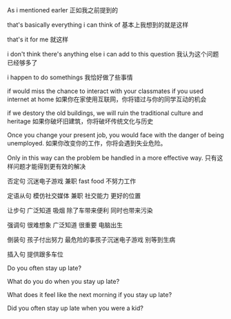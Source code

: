 As i mentioned earler 正如我之前提到的

that's basically everything i can think of 基本上我想到的就是这样

that's it for me 就这样

i don't think there's anything else i can add to this question 我认为这个问题已经够多了

i happen to do somethings 我恰好做了些事情

if would miss the chance to interact with your classmates if you used internet at home 如果你在家使用互联网，你将错过与你的同学互动的机会

if we destory the old buildings, we will ruin the traditional culture and heritage  如果你破坏旧建筑，你将破坏传统文化与历史

Once you change your present job, you would face with the danger of being unemployed. 如果你改变你的工作，你将会遇到失业危险。

Only in this way can the problem be handled in a more effective way. 只有这样问题才能得到更有效的解决

否定句
沉迷电子游戏
兼职
fast food
不努力工作

定语从句
模仿社交媒体
兼职 社交能力 更好的位置

让步句
广泛知道 吸烟
除了车带来便利 同时也带来污染

强调句
很难想象
广泛知道
很重要
电脑出生

倒装句
孩子付出努力
最危险的事孩子沉迷电子游戏
别等到生病

插入句
提供跟多车位


Do you often stay up late?

What do you do when you stay up late?

What does it feel like the next morning if you stay up late?

Did you often stay up late when you were a kid?
